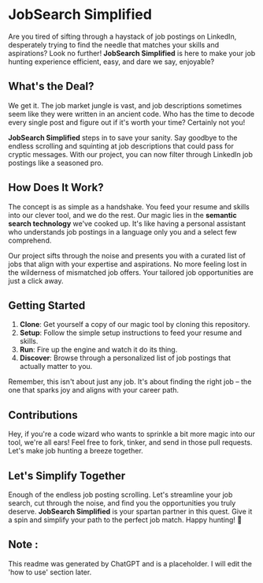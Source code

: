 # JobSearch Simplified

Are you tired of sifting through a haystack of job postings on LinkedIn, desperately trying to find the needle that matches your skills and aspirations? Look no further! **JobSearch Simplified** is here to make your job hunting experience efficient, easy, and dare we say, enjoyable?

## What's the Deal?

We get it. The job market jungle is vast, and job descriptions sometimes seem like they were written in an ancient code. Who has the time to decode every single post and figure out if it's worth your time? Certainly not you!

**JobSearch Simplified** steps in to save your sanity. Say goodbye to the endless scrolling and squinting at job descriptions that could pass for cryptic messages. With our project, you can now filter through LinkedIn job postings like a seasoned pro.

## How Does It Work?

The concept is as simple as a handshake. You feed your resume and skills into our clever tool, and we do the rest. Our magic lies in the **semantic search technology** we've cooked up. It's like having a personal assistant who understands job postings in a language only you and a select few comprehend.

Our project sifts through the noise and presents you with a curated list of jobs that align with your expertise and aspirations. No more feeling lost in the wilderness of mismatched job offers. Your tailored job opportunities are just a click away.

## Getting Started

1. **Clone**: Get yourself a copy of our magic tool by cloning this repository.
2. **Setup**: Follow the simple setup instructions to feed your resume and skills.
3. **Run**: Fire up the engine and watch it do its thing.
4. **Discover**: Browse through a personalized list of job postings that actually matter to you.

Remember, this isn't about just any job. It's about finding the right job – the one that sparks joy and aligns with your career path.

## Contributions

Hey, if you're a code wizard who wants to sprinkle a bit more magic into our tool, we're all ears! Feel free to fork, tinker, and send in those pull requests. Let's make job hunting a breeze together.

## Let's Simplify Together

Enough of the endless job posting scrolling. Let's streamline your job search, cut through the noise, and find you the opportunities you truly deserve. **JobSearch Simplified** is your spartan partner in this quest. Give it a spin and simplify your path to the perfect job match. Happy hunting! 🚀

## Note :

This readme was generated by ChatGPT and is a placeholder. I will edit the 'how to use' section later.